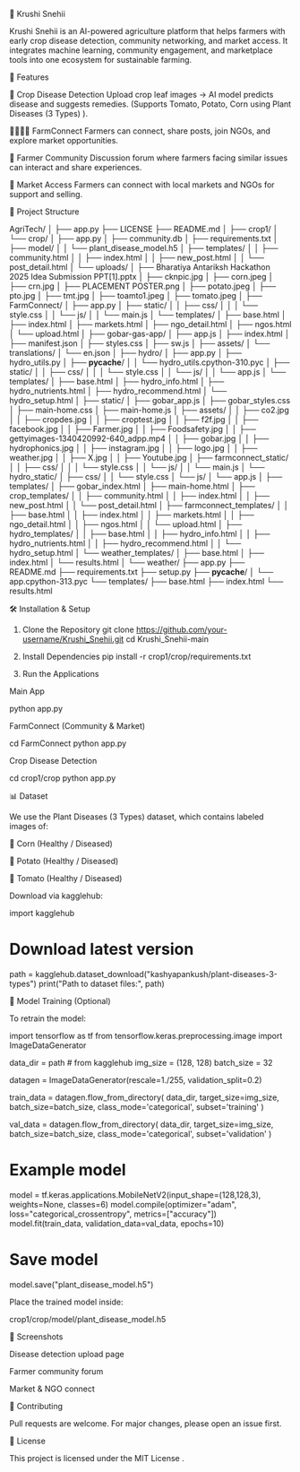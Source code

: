🌱 Krushi Snehii

Krushi Snehii is an AI-powered agriculture platform that helps farmers with early crop disease detection, community networking, and market access.
It integrates machine learning, community engagement, and marketplace tools into one ecosystem for sustainable farming.

🚀 Features

🌾 Crop Disease Detection
Upload crop leaf images → AI model predicts disease and suggests remedies.
(Supports Tomato, Potato, Corn using Plant Diseases (3 Types)
).

👨‍👩‍👧‍👦 FarmConnect
Farmers can connect, share posts, join NGOs, and explore market opportunities.

💬 Farmer Community
Discussion forum where farmers facing similar issues can interact and share experiences.

🛒 Market Access
Farmers can connect with local markets and NGOs for support and selling.

📂 Project Structure

AgriTech/
│
├── app.py
├── LICENSE
├── README.md
│
├── crop1/
│   └── crop/
│       ├── app.py
│       ├── community.db
│       ├── requirements.txt
│       ├── model/
│       │   └── plant_disease_model.h5
│       ├── templates/
│       │   ├── community.html
│       │   ├── index.html
│       │   ├── new_post.html
│       │   └── post_detail.html
│       └── uploads/
│           ├── Bharatiya Antariksh Hackathon 2025 Idea Submission PPT[1].pptx
│           ├── cknpic.jpg
│           ├── corn.jpeg
│           ├── crn.jpg
│           ├── PLACEMENT POSTER.png
│           ├── potato.jpeg
│           ├── pto.jpg
│           ├── tmt.jpg
│           ├── toamto1.jpeg
│           ├── tomato.jpeg
│
├── FarmConnect/
│   ├── app.py
│   ├── static/
│   │   ├── css/
│   │   │   └── style.css
│   │   └── js/
│   │       └── main.js
│   └── templates/
│       ├── base.html
│       ├── index.html
│       ├── markets.html
│       ├── ngo_detail.html
│       ├── ngos.html
│       └── upload.html
│
├── gobar-gas-app/
│   ├── app.js
│   ├── index.html
│   ├── manifest.json
│   ├── styles.css
│   ├── sw.js
│   ├── assets/
│   └── translations/
│       └── en.json
│
├── hydro/
│   ├── app.py
│   ├── hydro_utils.py
│   ├── __pycache__/
│   │   └── hydro_utils.cpython-310.pyc
│   ├── static/
│   │   ├── css/
│   │   │   └── style.css
│   │   └── js/
│   │       └── app.js
│   └── templates/
│       ├── base.html
│       ├── hydro_info.html
│       ├── hydro_nutrients.html
│       ├── hydro_recommend.html
│       └── hydro_setup.html
│
├── static/
│   ├── gobar_app.js
│   ├── gobar_styles.css
│   ├── main-home.css
│   ├── main-home.js
│   ├── assets/
│   │   ├── co2.jpg
│   │   ├── cropdes.jpg
│   │   ├── croptest.jpg
│   │   ├── f2f.jpg
│   │   ├── facebook.jpg
│   │   ├── Farmer.jpg
│   │   ├── Foodsafety.jpg
│   │   ├── gettyimages-1340420992-640_adpp.mp4
│   │   ├── gobar.jpg
│   │   ├── hydrophonics.jpg
│   │   ├── instagram.jpg
│   │   ├── logo.jpg
│   │   ├── weather.jpg
│   │   ├── X.jpg
│   │   ├── Youtube.jpg
│   ├── farmconnect_static/
│   │   ├── css/
│   │   │   └── style.css
│   │   └── js/
│   │       └── main.js
│   └── hydro_static/
│       ├── css/
│       │   └── style.css
│       └── js/
│           └── app.js
│
├── templates/
│   ├── gobar_index.html
│   ├── main-home.html
│   ├── crop_templates/
│   │   ├── community.html
│   │   ├── index.html
│   │   ├── new_post.html
│   │   └── post_detail.html
│   ├── farmconnect_templates/
│   │   ├── base.html
│   │   ├── index.html
│   │   ├── markets.html
│   │   ├── ngo_detail.html
│   │   ├── ngos.html
│   │   └── upload.html
│   ├── hydro_templates/
│   │   ├── base.html
│   │   ├── hydro_info.html
│   │   ├── hydro_nutrients.html
│   │   ├── hydro_recommend.html
│   │   └── hydro_setup.html
│   └── weather_templates/
│       ├── base.html
│       ├── index.html
│       └── results.html
│
└── weather/
    ├── app.py
    ├── README.md
    ├── requirements.txt
    ├── setup.py
    ├── __pycache__/
    │   └── app.cpython-313.pyc
    └── templates/
        ├── base.html
        ├── index.html
        └── results.html

🛠️ Installation & Setup
1. Clone the Repository
git clone https://github.com/your-username/Krushi_Snehii.git
cd Krushi_Snehii-main

2. Install Dependencies
pip install -r crop1/crop/requirements.txt

3. Run the Applications

Main App

python app.py


FarmConnect (Community & Market)

cd FarmConnect
python app.py


Crop Disease Detection

cd crop1/crop
python app.py

📊 Dataset

We use the Plant Diseases (3 Types)
 dataset, which contains labeled images of:

🌽 Corn (Healthy / Diseased)

🥔 Potato (Healthy / Diseased)

🍅 Tomato (Healthy / Diseased)

Download via kagglehub:

import kagglehub

# Download latest version
path = kagglehub.dataset_download("kashyapankush/plant-diseases-3-types")
print("Path to dataset files:", path)

🧠 Model Training (Optional)

To retrain the model:

import tensorflow as tf
from tensorflow.keras.preprocessing.image import ImageDataGenerator

data_dir = path  # from kagglehub
img_size = (128, 128)
batch_size = 32

datagen = ImageDataGenerator(rescale=1./255, validation_split=0.2)

train_data = datagen.flow_from_directory(
    data_dir,
    target_size=img_size,
    batch_size=batch_size,
    class_mode='categorical',
    subset='training'
)

val_data = datagen.flow_from_directory(
    data_dir,
    target_size=img_size,
    batch_size=batch_size,
    class_mode='categorical',
    subset='validation'
)

# Example model
model = tf.keras.applications.MobileNetV2(input_shape=(128,128,3), weights=None, classes=6)
model.compile(optimizer="adam", loss="categorical_crossentropy", metrics=["accuracy"])
model.fit(train_data, validation_data=val_data, epochs=10)

# Save model
model.save("plant_disease_model.h5")


Place the trained model inside:

crop1/crop/model/plant_disease_model.h5

📸 Screenshots

Disease detection upload page

Farmer community forum

Market & NGO connect

🤝 Contributing

Pull requests are welcome. For major changes, please open an issue first.

📜 License

This project is licensed under the MIT License
.
